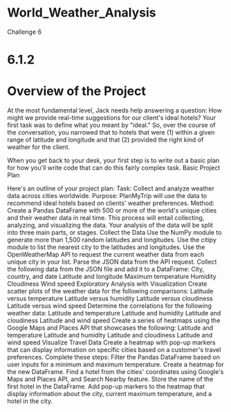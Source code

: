 # World_Weather_Analysis
Challenge 6


# 6.1.2
# Overview of the Project


At the most fundamental level, Jack needs help answering a question: How might we provide real-time suggestions for our client's ideal hotels? Your first task was to define what you meant by "ideal." So, over the course of the conversation, you narrowed that to hotels that were (1) within a given range of latitude and longitude and that (2) provided the right kind of weather for the client.

When you get back to your desk, your first step is to write out a basic plan for how you'll write code that can do this fairly complex task.
Basic Project Plan

Here's an outline of your project plan:
Task: Collect and analyze weather data across cities worldwide.
Purpose: PlanMyTrip will use the data to recommend ideal hotels based on clients' weather preferences.
Method: Create a Pandas DataFrame with 500 or more of the world's unique cities and their weather data in real time. This process will entail collecting, analyzing, and visualizing the data.
Your analysis of the data will be split into three main parts, or stages.
Collect the Data
Use the NumPy module to generate more than 1,500 random latitudes and longitudes.
Use the citipy module to list the nearest city to the latitudes and longitudes.
Use the OpenWeatherMap API to request the current weather data from each unique city in your list.
Parse the JSON data from the API request.
Collect the following data from the JSON file and add it to a DataFrame:
City, country, and date
Latitude and longitude
Maximum temperature
Humidity
Cloudiness
Wind speed
Exploratory Analysis with Visualization
Create scatter plots of the weather data for the following comparisons:
Latitude versus temperature
Latitude versus humidity
Latitude versus cloudiness
Latitude versus wind speed
Determine the correlations for the following weather data:
Latitude and temperature
Latitude and humidity
Latitude and cloudiness
Latitude and wind speed
Create a series of heatmaps using the Google Maps and Places API that showcases the following:
Latitude and temperature
Latitude and humidity
Latitude and cloudiness
Latitude and wind speed
Visualize Travel Data
Create a heatmap with pop-up markers that can display information on specific cities based on a customer's travel preferences. Complete these steps:
Filter the Pandas DataFrame based on user inputs for a minimum and maximum temperature.
Create a heatmap for the new DataFrame.
Find a hotel from the cities' coordinates using Google's Maps and Places API, and Search Nearby feature.
Store the name of the first hotel in the DataFrame.
Add pop-up markers to the heatmap that display information about the city, current maximum temperature, and a hotel in the city.
